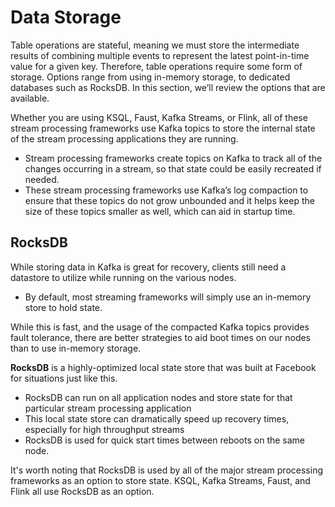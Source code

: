 # Data Storage

Table operations are stateful, meaning we must store the intermediate results of combining multiple events to represent the latest point-in-time value for a given key. Therefore, table operations require some form of storage. Options range from using in-memory storage, to dedicated databases such as RocksDB. In this section, we’ll review the options that are available.

Whether you are using KSQL, Faust, Kafka Streams, or Flink, all of these stream processing frameworks use Kafka topics to store the internal state of the stream processing applications they are running.

- Stream processing frameworks create topics on Kafka to track all of the changes occurring in a stream, so that state could be easily recreated if needed.
- These stream processing frameworks use Kafka’s log compaction to ensure that these topics do not grow unbounded and it helps keep the size of these topics smaller as well, which can aid in startup time.

## RocksDB

While storing data in Kafka is great for recovery, clients still need a datastore to utilize while running on the various nodes.

- By default, most streaming frameworks will simply use an in-memory store to hold state.

While this is fast, and the usage of the compacted Kafka topics provides fault tolerance, there are better strategies to aid boot times on our nodes than to use in-memory storage.

**RocksDB** is a highly-optimized local state store that was built at Facebook for situations just like this.

- RocksDB can run on all application nodes and store state for that particular stream processing application
- This local state store can dramatically speed up recovery times, especially for high throughput streams
- RocksDB is used for quick start times between reboots on the same node.

It's worth noting that RocksDB is used by all of the major stream processing frameworks as an option to store state. KSQL, Kafka Streams, Faust, and Flink all use RocksDB as an option.
